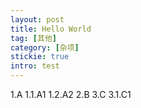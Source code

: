 ```yaml
---
layout: post
title: Hello World
tag: [其他]
category: [杂项]
stickie: true
intro: test
---
```


1.A
1.1.A1
1.2.A2
2.B
3.C
3.1.C1